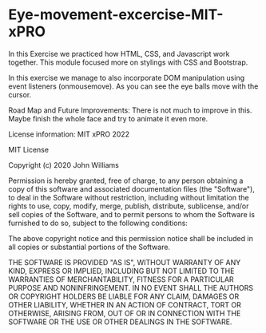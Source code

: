 # Eye-movement-excercise-MIT-xPRO

In this Exercise we practiced how HTML, CSS, and Javascript work together. This module focused more on stylings with CSS and Bootstrap. 

In this exercise we manage to also incorporate DOM manipulation using event listeners (onmousemove). As you can see the eye balls move with the cursor. 

Road Map and Future Improvements:
There is not much to improve in this. Maybe finish the whole face and try to animate it even more. 

License information: MIT xPRO 2022

MIT License

Copyright (c) 2020 John Williams

Permission is hereby granted, free of charge, to any person obtaining a copy
of this software and associated documentation files (the "Software"), to deal
in the Software without restriction, including without limitation the rights
to use, copy, modify, merge, publish, distribute, sublicense, and/or sell
copies of the Software, and to permit persons to whom the Software is
furnished to do so, subject to the following conditions:

The above copyright notice and this permission notice shall be included in all
copies or substantial portions of the Software.

THE SOFTWARE IS PROVIDED "AS IS", WITHOUT WARRANTY OF ANY KIND, EXPRESS OR
IMPLIED, INCLUDING BUT NOT LIMITED TO THE WARRANTIES OF MERCHANTABILITY,
FITNESS FOR A PARTICULAR PURPOSE AND NONINFRINGEMENT. IN NO EVENT SHALL THE
AUTHORS OR COPYRIGHT HOLDERS BE LIABLE FOR ANY CLAIM, DAMAGES OR OTHER
LIABILITY, WHETHER IN AN ACTION OF CONTRACT, TORT OR OTHERWISE, ARISING FROM,
OUT OF OR IN CONNECTION WITH THE SOFTWARE OR THE USE OR OTHER DEALINGS IN THE
SOFTWARE.
